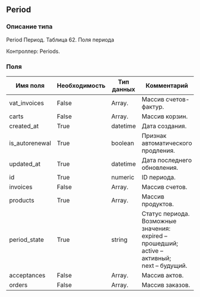 ## Period
### Описание типа
Period
Период.
Таблица 62. Поля периода

Контроллер: Periods.
### Поля
| Имя поля | Необходимость | Тип данных | Комментарий |
|---|---|---|---|
|vat_invoices|False|Array.<VATInvoice>|Массив счетов-фактур.<br/>|
|carts|False|Array.<Cart>|Массив корзин.<br/>|
|created_at|True|datetime|Дата создания.<br/>|
|is_autorenewal|True|boolean|Признак автоматического продления.<br/>|
|updated_at|True|datetime|Дата последнего обновления.<br/>|
|id|True|numeric|ID периода.<br/>|
|invoices|False|Array.<Invoice>|Массив счетов.<br/>|
|products|True|Array.<Product>|Массив продуктов.<br/>|
|period_state|True|string|Статус периода.<br/>Возможные значения:<br/>expired – прошедший;<br/>active – активный;<br/>next – будущий.<br/>|
|acceptances|False|Array.<Acceptance>|Массив актов.<br/>|
|orders|False|Array.<Order>|Массив заказов.<br/>|
